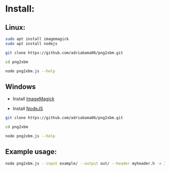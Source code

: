 # Install:

## Linux:
```bash
sudo apt install imagemagick
sudo apt install nodejs

git clone https://github.com/adriabama06/png2xbm.git

cd png2xbm

node png2xbm.js --help
```

## Windows
- Install [ImageMagick](https://download.imagemagick.org/ImageMagick/download/binaries/ImageMagick-7.1.0-29-Q16-x64-static.exe)

- Install [NodeJS](https://nodejs.org/dist/v16.14.2/node-v16.14.2-x64.msi)
```bash
git clone https://github.com/adriabama06/png2xbm.git

cd png2xbm

node png2xbm.js --help
```

## Example usage:
```bash
node png2xbm.js --input example/ --output out/ --header myheader.h -x 128 -y 53
```
